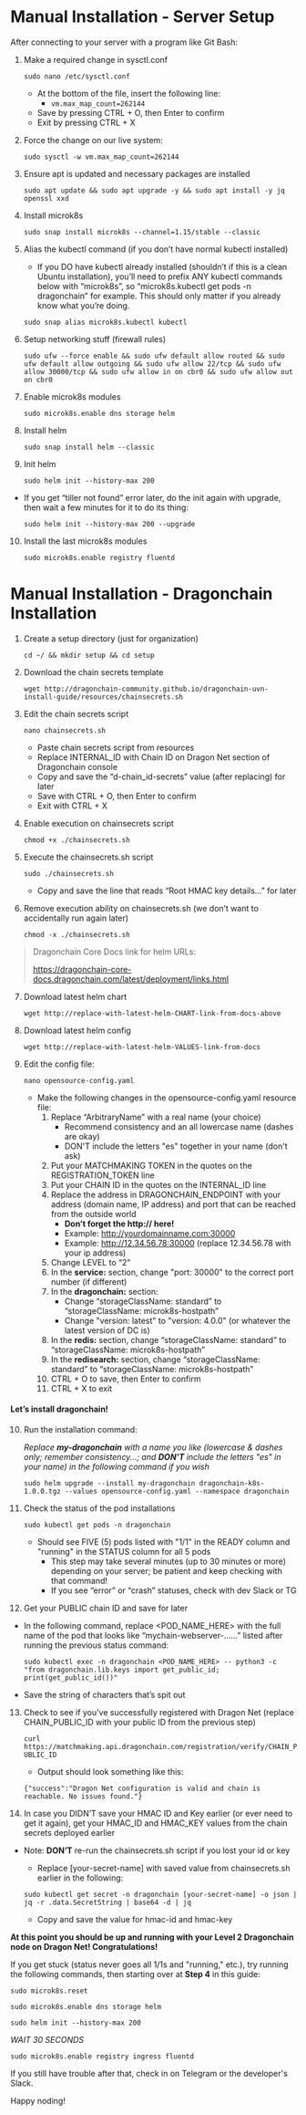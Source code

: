 # Manual Installation - Server Setup

After connecting to your server with a program like Git Bash:

1. Make a required change in sysctl.conf

	```sudo nano /etc/sysctl.conf```

	- At the bottom of the file, insert the following line:
		- ```vm.max_map_count=262144```
	- Save by pressing CTRL + O, then Enter to confirm
	- Exit by pressing CTRL + X

2. Force the change on our live system:

    ```sudo sysctl -w vm.max_map_count=262144```

3. Ensure apt is updated and necessary packages are installed

    ```sudo apt update && sudo apt upgrade -y && sudo apt install -y jq openssl xxd```

4. Install microk8s

    ```sudo snap install microk8s --channel=1.15/stable --classic```

5. Alias the kubectl command (if you don’t have normal kubectl installed)
    - If you DO have kubectl already installed (shouldn’t if this is a clean Ubuntu installation), you’ll need to prefix ANY kubectl commands below with “microk8s”, so “microk8s.kubectl get pods -n dragonchain” for example. This should only matter if you already know what you’re doing.

    ```sudo snap alias microk8s.kubectl kubectl```
	

6. Setup networking stuff (firewall rules)

    ```sudo ufw --force enable && sudo ufw default allow routed && sudo ufw default allow outgoing && sudo ufw allow 22/tcp && sudo ufw allow 30000/tcp && sudo ufw allow in on cbr0 && sudo ufw allow out on cbr0```

7. Enable microk8s modules

    ```sudo microk8s.enable dns storage helm```

8. Install helm

    ```sudo snap install helm --classic```

9. Init helm

    ```sudo helm init --history-max 200```
	
  - If you get “tiller not found” error later, do the init again with upgrade, then wait a few minutes for it to do its thing:
  
      ```sudo helm init --history-max 200 --upgrade```

10. Install the last microk8s modules

    ```sudo microk8s.enable registry fluentd```


# Manual Installation - Dragonchain Installation

1. Create a setup directory (just for organization)

    ```cd ~/ && mkdir setup && cd setup```

2. Download the chain secrets template

    ```wget http://dragonchain-community.github.io/dragonchain-uvn-install-guide/resources/chainsecrets.sh```

3. Edit the chain secrets script

    ```nano chainsecrets.sh```
  
	- Paste chain secrets script from resources
	- Replace INTERNAL_ID with Chain ID on Dragon Net section of Dragonchain console
	- Copy and save the “d-chain_id-secrets” value (after replacing) for later
	- Save with CTRL + O, then Enter to confirm
	- Exit with CTRL + X

4. Enable execution on chainsecrets script

    ```chmod +x ./chainsecrets.sh```

5. Execute the chainsecrets.sh script

    ```sudo ./chainsecrets.sh```
    
	- Copy and save the line that reads “Root HMAC key details…” for later

6. Remove execution ability on chainsecrets.sh (we don’t want to accidentally run again later)

    ```chmod -x ./chainsecrets.sh```


> Dragonchain Core Docs link for helm URLs:
>
> https://dragonchain-core-docs.dragonchain.com/latest/deployment/links.html


7. Download latest helm chart

    ```wget http://replace-with-latest-helm-CHART-link-from-docs-above```

8. Download latest helm config

    ```wget http://replace-with-latest-helm-VALUES-link-from-docs```

9. Edit the config file:

    ```nano opensource-config.yaml```
    
	- Make the following changes in the opensource-config.yaml resource file:
		1. Replace “ArbitraryName” with a real name (your choice)
			- Recommend consistency and an all lowercase name (dashes are okay)
			- DON'T include the letters "es" together in your name (don't ask)
		2. Put your MATCHMAKING TOKEN in the quotes on the REGISTRATION_TOKEN line
		3. Put your CHAIN ID in the quotes on the INTERNAL_ID line
		4. Replace the address in DRAGONCHAIN_ENDPOINT with your address (domain name, IP address) and port that can be reached from the outside world
			- **Don’t forget the http:// here!**
			- Example: http://yourdomainname.com:30000
			- Example: http://12.34.56.78:30000 (replace 12.34.56.78 with your ip address)
		5. Change LEVEL to “2”
		6. In the **service:** section, change "port: 30000" to the correct port number (if different)
		7. In the **dragonchain:** section:
			- Change “storageClassName: standard” to “storageClassName: microk8s-hostpath”
			- Change "version: latest" to "version: 4.0.0" (or whatever the latest version of DC is)
		8. In the **redis:** section, change “storageClassName: standard” to “storageClassName: microk8s-hostpath”
		9. In the **redisearch:** section, change “storageClassName: standard” to “storageClassName: microk8s-hostpath”
		10. CTRL + O to save, then Enter to confirm
		11. CTRL + X to exit


#### Let’s install dragonchain!


10. Run the installation command:

    *Replace **my-dragonchain** with a name you like (lowercase & dashes only; remember consistency...; and **DON'T** include the letters "es" in your name) in the following command if you wish*

    ```sudo helm upgrade --install my-dragonchain dragonchain-k8s-1.0.0.tgz --values opensource-config.yaml --namespace dragonchain```

12. Check the status of the pod installations

    ```sudo kubectl get pods -n dragonchain```
    
	- Should see FIVE (5) pods listed with "1/1" in the READY column and "running" in the STATUS column for all 5 pods
		- This step may take several minutes (up to 30 minutes or more) depending on your server; be patient and keep checking with that command!
		- If you see “error” or “crash” statuses, check with dev Slack or TG

13. Get your PUBLIC chain ID and save for later
  - In the following command, replace <POD_NAME_HERE> with the full name of the pod that looks like “mychain-webserver-......” listed after running the previous status command:

    ```sudo kubectl exec -n dragonchain <POD_NAME_HERE> -- python3 -c "from dragonchain.lib.keys import get_public_id; print(get_public_id())"```

- Save the string of characters that’s spit out

13. Check to see if you’ve successfully registered with Dragon Net (replace CHAIN_PUBLIC_ID with your public ID from the previous step)

    ```curl https://matchmaking.api.dragonchain.com/registration/verify/CHAIN_PUBLIC_ID```
    
	- Output should look something like this:
  
    ```{"success":"Dragon Net configuration is valid and chain is reachable. No issues found."}```

14. In case you DIDN’T save your HMAC ID and Key earlier (or ever need to get it again), get your HMAC_ID and HMAC_KEY values from the chain secrets deployed earlier
	
  - Note: **DON’T** re-run the chainsecrets.sh script if you lost your id or key
	- Replace [your-secret-name] with saved value from chainsecrets.sh earlier in the following:
  
    ```sudo kubectl get secret -n dragonchain [your-secret-name] -o json | jq -r .data.SecretString | base64 -d | jq```
    
	- Copy and save the value for hmac-id and hmac-key


**At this point you should be up and running with your Level 2 Dragonchain node on Dragon Net! Congratulations!**

If you get stuck (status never goes all 1/1s and "running," etc.), try running the following commands, then starting over at **Step 4** in this guide:


```sudo microk8s.reset```

```sudo microk8s.enable dns storage helm```

```sudo helm init --history-max 200```
    
*WAIT 30 SECONDS*
    
```sudo microk8s.enable registry ingress fluentd```

If you still have trouble after that, check in on Telegram or the developer's Slack. 

Happy noding!
